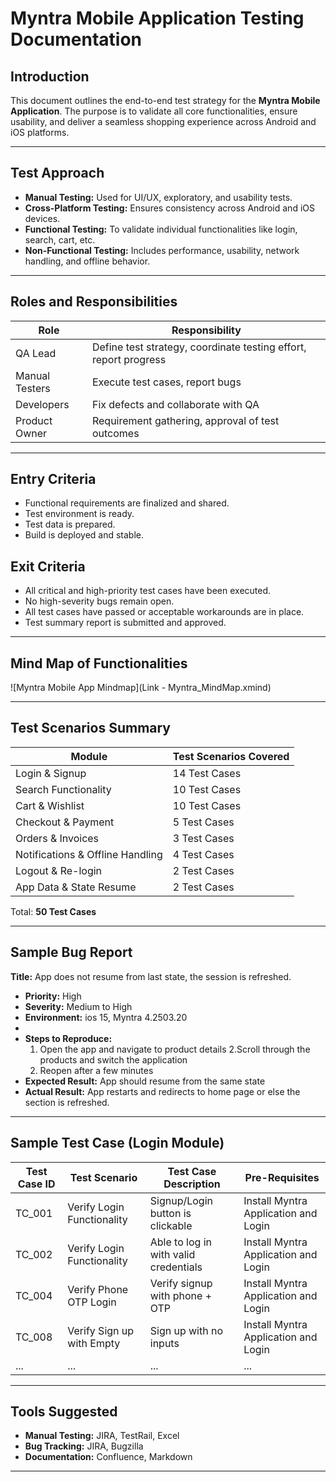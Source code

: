#  Myntra Mobile Application Testing Documentation

##  Introduction

This document outlines the end-to-end test strategy for the **Myntra Mobile Application**. The purpose is to validate all core functionalities, ensure usability, and deliver a seamless shopping experience across Android and iOS platforms.

---

##  Test Approach

- **Manual Testing:** Used for UI/UX, exploratory, and usability tests.
- **Cross-Platform Testing:** Ensures consistency across Android and iOS devices.
- **Functional Testing:** To validate individual functionalities like login, search, cart, etc.
- **Non-Functional Testing:** Includes performance, usability, network handling, and offline behavior.

---

## Roles and Responsibilities

| Role                | Responsibility                                                  |
|---------------------|------------------------------------------------------------------|
| QA Lead             | Define test strategy, coordinate testing effort, report progress|
| Manual Testers      | Execute test cases, report bugs                                 |
| Developers          | Fix defects and collaborate with QA                             |
| Product Owner       | Requirement gathering, approval of test outcomes                |

---

##  Entry Criteria

- Functional requirements are finalized and shared.
- Test environment is ready.
- Test data is prepared.
- Build is deployed and stable.

##  Exit Criteria

- All critical and high-priority test cases have been executed.
- No high-severity bugs remain open.
- All test cases have passed or acceptable workarounds are in place.
- Test summary report is submitted and approved.

---

##  Mind Map of Functionalities

![Myntra Mobile App Mindmap](Link - Myntra_MindMap.xmind)

---

##  Test Scenarios Summary

| Module                | Test Scenarios Covered |
|------------------------|------------------------|
| Login & Signup         | 14 Test Cases          |
| Search Functionality   | 10 Test Cases          |
| Cart & Wishlist        | 10 Test Cases          |
| Checkout & Payment     | 5 Test Cases           |
| Orders & Invoices      | 3 Test Cases           |
| Notifications & Offline Handling | 4 Test Cases   |
| Logout & Re-login      | 2 Test Cases           |
| App Data & State Resume| 2 Test Cases           |

Total: **50 Test Cases**

---

##  Sample Bug Report

**Title:** App does not resume from last state, the session is refreshed.

- **Priority:** High
- **Severity:** Medium to High
- **Environment:** ios 15, Myntra 4.2503.20
- 
- **Steps to Reproduce:**
  1. Open the app and navigate to product details
  2.Scroll through the products and switch the application
  3. Reopen after a few minutes
- **Expected Result:** App should resume from the same state
- **Actual Result:** App restarts and redirects to home page or else the section is refreshed.

---

##  Sample Test Case (Login Module)

| Test Case ID | Test Scenario               | Test Case Description                     | Pre-Requisites        |
|--------------|-----------------------------|-------------------------------------------|------------------------|
| TC_001       | Verify Login Functionality   | Signup/Login button is clickable          | Install Myntra Application and Login |
| TC_002       | Verify Login Functionality   | Able to log in with valid credentials     | Install Myntra Application and Login |
| TC_004       | Verify Phone OTP Login       | Verify signup with phone + OTP            | Install Myntra Application and Login |
| TC_008       | Verify Sign up with Empty    | Sign up with no inputs                    | Install Myntra Application and Login |
| ...          | ...                          | ...                                       | ...                    |

---

##  Tools Suggested

- **Manual Testing:** JIRA, TestRail, Excel
- **Bug Tracking:** JIRA, Bugzilla
- **Documentation:** Confluence, Markdown

---



